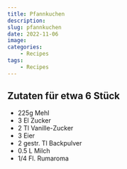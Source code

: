 ```yaml
---
title: Pfannkuchen
description: 
slug: pfannkuchen
date: 2022-11-06
image: 
categories:
    - Recipes
tags:
    - Recipes
---
```


## Zutaten für etwa 6 Stück

- 225g Mehl
- 3 El Zucker
- 2 Tl Vanille-Zucker
- 3 Eier
- 2 gestr. Tl Backpulver
- 0.5 L Milch
- 1/4 Fl. Rumaroma
